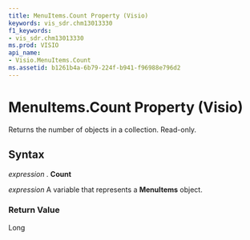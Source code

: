 ```yaml
---
title: MenuItems.Count Property (Visio)
keywords: vis_sdr.chm13013330
f1_keywords:
- vis_sdr.chm13013330
ms.prod: VISIO
api_name:
- Visio.MenuItems.Count
ms.assetid: b1261b4a-6b79-224f-b941-f96988e796d2
---
```



# MenuItems.Count Property (Visio)

Returns the number of objects in a collection. Read-only.


## Syntax

 _expression_ . **Count**

 _expression_ A variable that represents a **MenuItems** object.


### Return Value

Long


